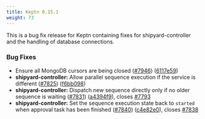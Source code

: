 ```yaml
---
title: Keptn 0.15.1
weight: 73
---
```


This is a bug fix release for Keptn containing fixes for shipyard-controller and the handling of database connections.

### Bug Fixes

* Ensure all MongoDB cursors are being closed ([#7946](https://github.com/keptn/keptn/issues/7946)) ([6117e59](https://github.com/keptn/keptn/commit/6117e5987a7838237e824ae8144699207e8f6be2))
* **shipyard-controller:** Allow parallel sequence execution if the service is different ([#7825](https://github.com/keptn/keptn/issues/7825)) ([f6bb098](https://github.com/keptn/keptn/commit/f6bb098fe3380c26b923e8cfe52aae523bc3898e))
* **shipyard-controller:** Dispatch new sequence directly only if no older sequence is waiting ([#7831](https://github.com/keptn/keptn/issues/7831)) ([a4394f9](https://github.com/keptn/keptn/commit/a4394f9bbdb2bcfbe445d00a6b3d62c58234a58a)), closes [#7793](https://github.com/keptn/keptn/issues/7793)
* **shipyard-controller:** Set the sequence execution state back to `started` when approval task has been finished  ([#7840](https://github.com/keptn/keptn/issues/7840)) ([c4e82e0](https://github.com/keptn/keptn/commit/c4e82e0ac3118fb8f4e70266a1cca76bc6f85220)), closes [#7838](https://github.com/keptn/keptn/issues/7838)
